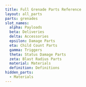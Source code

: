 ```yaml
---
title: Full Grenade Parts Reference
layout: all_parts
parts: grenades
slot_names:
  alpha: Payloads
  beta: Deliveries
  delta: Accessories
  epsilon: Damage Parts
  eta: Child Count Parts
  gamma: Triggers
  theta: Status Damage Parts
  zeta: Blast Radius Parts
  material: Materials
  definition: Definitions
hidden_parts:
  - Materials
---
```

